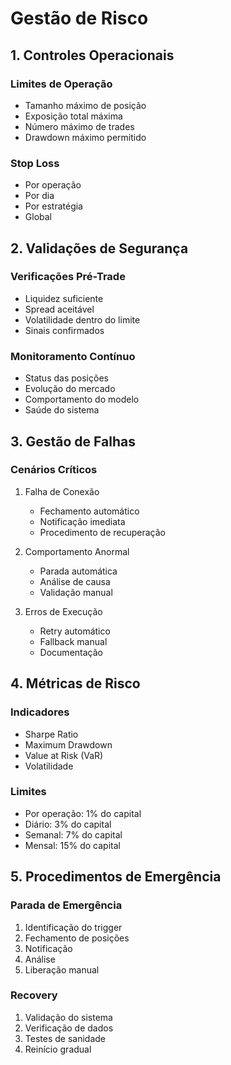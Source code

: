 # Gestão de Risco

## 1. Controles Operacionais

### Limites de Operação
- Tamanho máximo de posição
- Exposição total máxima
- Número máximo de trades
- Drawdown máximo permitido

### Stop Loss
- Por operação
- Por dia
- Por estratégia
- Global

## 2. Validações de Segurança

### Verificações Pré-Trade
- Liquidez suficiente
- Spread aceitável
- Volatilidade dentro do limite
- Sinais confirmados

### Monitoramento Contínuo
- Status das posições
- Evolução do mercado
- Comportamento do modelo
- Saúde do sistema

## 3. Gestão de Falhas

### Cenários Críticos
1. Falha de Conexão
   - Fechamento automático
   - Notificação imediata
   - Procedimento de recuperação

2. Comportamento Anormal
   - Parada automática
   - Análise de causa
   - Validação manual

3. Erros de Execução
   - Retry automático
   - Fallback manual
   - Documentação

## 4. Métricas de Risco

### Indicadores
- Sharpe Ratio
- Maximum Drawdown
- Value at Risk (VaR)
- Volatilidade

### Limites
- Por operação: 1% do capital
- Diário: 3% do capital
- Semanal: 7% do capital
- Mensal: 15% do capital

## 5. Procedimentos de Emergência

### Parada de Emergência
1. Identificação do trigger
2. Fechamento de posições
3. Notificação
4. Análise
5. Liberação manual

### Recovery
1. Validação do sistema
2. Verificação de dados
3. Testes de sanidade
4. Reinício gradual 